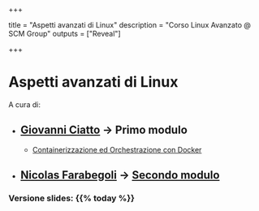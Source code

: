 +++

title = "Aspetti avanzati di Linux"
description = "Corso Linux Avanzato @ SCM Group"
outputs = ["Reveal"]

+++

# Aspetti avanzati di Linux

A cura di:

- ## [Giovanni Ciatto](mailto:giovanni.ciatto@unibo.it) -> Primo modulo
    - [Containerizzazione ed Orchestrazione con Docker](./containers/)

- ## [Nicolas Farabegoli](mailto:nicolas.farabegoli@unibo.it) -> [Secondo modulo](https://github.com/nicolasfara/course-scm-linux-advanced/releases/latest)

### Versione slides: {{% today %}}
